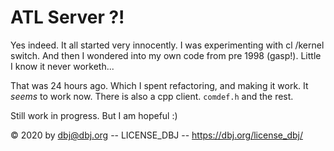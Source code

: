 # ATL Server ?!

Yes indeed. It all started very innocently. I was experimenting with cl /kernel switch. And then I wondered into my own code from pre 1998 (gasp!). Little I know it never worketh...

That was 24 hours ago. Which I spent refactoring, and making it work. It *seems* to work now. There is also a cpp client. `comdef.h` and the rest. 

Still work in progress. But I am hopeful :)

&copy; 2020 by dbj@dbj.org -- LICENSE_DBJ -- https://dbj.org/license_dbj/